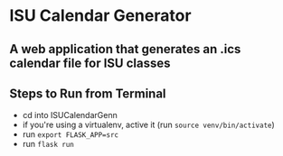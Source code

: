 # ISU Calendar Generator
## A web application that generates an .ics calendar file for ISU classes

## Steps to Run from Terminal
- cd into ISUCalendarGenn
- if you're using a virtualenv, active it (run `source venv/bin/activate`)
- run `export FLASK_APP=src`
- run `flask run`
